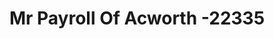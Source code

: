 ---
f_zip-code: 30102
f_state-code: GA
title: Mr Payroll Of Acworth -22335
f_phone: 770-974-9822
f_city-only: Acworth
f_address: 5265 Glade Rd Se Acworth
f_location-unique-id: '22335'
slug: mr-payroll-of-acworth--22335
updated-on: '2024-05-30T13:46:58.046Z'
created-on: '2024-05-30T13:36:59.803Z'
published-on: '2024-05-30T13:54:32.469Z'
f_city-state: cms/city/acworth-ga.md
f_company: cms/company/mr-payroll-of-acworth-.md
f_state: cms/state/georgia.md
layout: '[payday-loan].html'
tags: payday-loan
---